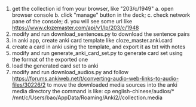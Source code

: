 1. get the collection id from your browser, like "203/c/1949"
  a. open browser console
  b. click "manage" button in the deck; 
  c. check network pane of the console;
  d. you will see some url like https://www.clozemaster.com/api/v1/lp/203/c/1948
2. modify and run download_sentences.py to download the sentence pairs
3. in anki app, create anki card template like cloze_master.anki.card
4. create a card in anki using the template, and export it as txt with notes
4. modify and run generate_anki_card_set.py to generate card set using the format of the exported one
5. load the generated card set to anki
6. modify and run download_audios.py and follow https://forums.ankiweb.net/t/converting-audio-web-links-to-audio-files/30226/2
to move the downloaded media sources into the anki media directory
  the command is like: cp english-chinese/audios/* /mnt/c/Users/bao/AppData/Roaming/Anki2/<account>/collection.media
